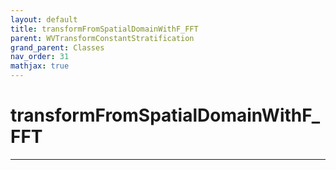 ```yaml
---
layout: default
title: transformFromSpatialDomainWithF_FFT
parent: WVTransformConstantStratification
grand_parent: Classes
nav_order: 31
mathjax: true
---
```


#  transformFromSpatialDomainWithF_FFT




---

